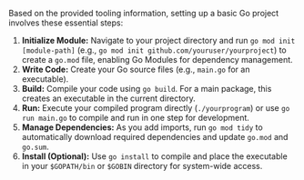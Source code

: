 Based on the provided tooling information, setting up a basic Go project involves these essential steps:

1.  **Initialize Module:** Navigate to your project directory and run `go mod init [module-path]` (e.g., `go mod init github.com/youruser/yourproject`) to create a `go.mod` file, enabling Go Modules for dependency management.
2.  **Write Code:** Create your Go source files (e.g., `main.go` for an executable).
3.  **Build:** Compile your code using `go build`. For a main package, this creates an executable in the current directory.
4.  **Run:** Execute your compiled program directly (`./yourprogram`) or use `go run main.go` to compile and run in one step for development.
5.  **Manage Dependencies:** As you add imports, run `go mod tidy` to automatically download required dependencies and update `go.mod` and `go.sum`.
6.  **Install (Optional):** Use `go install` to compile and place the executable in your `$GOPATH/bin` or `$GOBIN` directory for system-wide access.
